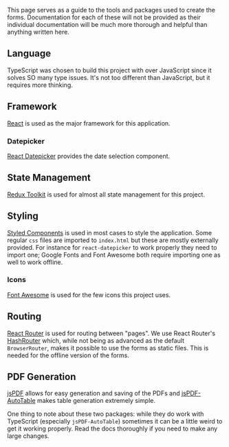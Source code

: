 This page serves as a guide to the tools and packages used to create the forms. Documentation for each of these will not be provided as their individual documentation will be much more thorough and helpful than anything written here.

## Language

TypeScript was chosen to build this project with over JavaScript since it solves SO many type issues. It's not too different than JavaScript, but it requires more thinking.

## Framework

[React](https://reactjs.org/) is used as the major framework for this application.

### Datepicker

[React Datepicker](https://reactdatepicker.com/) provides the date selection component.

## State Management

[Redux Toolkit](https://redux-toolkit.js.org/) is used for almost all state management for this project.

## Styling

[Styled Components](https://styled-components.com/) is used in most cases to style the application. Some regular `css` files are imported to `index.html` but these are mostly externally provided. For instance for `react-datepicker` to work properly they need to import one; Google Fonts and Font Awesome both require importing one as well to work offline.

### Icons

[Font Awesome](https://fontawesome.com/) is used for the few icons this project uses.

## Routing

[React Router](https://reactrouter.com/) is used for routing between "pages". We use React Router's [HashRouter](https://v5.reactrouter.com/web/api/HashRouter) which, while not being as advanced as the default `BrowserRouter`, makes it possible to use the forms as static files. This is needed for the offline version of the forms.

## PDF Generation

[jsPDF](https://github.com/parallax/jsPDF) allows for easy generation and saving of the PDFs and [jsPDF-AutoTable](https://github.com/simonbengtsson/jsPDF-AutoTable) makes table generation extremely simple.

One thing to note about these two packages: while they do work with TypeScript (especially `jsPDF-AutoTable`) sometimes it can be a little weird to get it working properly. Read the docs thoroughly if you need to make any large changes.
